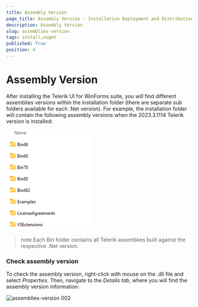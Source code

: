 ```yaml
---
title: Assembly Version
page_title: Assembly Version - Installation Deployment and Distribution
description: Assembly Version
slug: assemblies-version
tags: install,nuget
published: True
position: 4
---
```


# Assembly Version 

After installing the Telerik UI for WinForms suite, you will find different assemblies versions within the installation folder (there are separate sub folders available for each .Net version). For example, the installation folder will contain the following assembly versions when the 2023.3.1114 Telerik version is installed:

![assemblies-version 001](images/assemblies-version001.png)

>note Each Bin folder contains all Telerik assemblies built against the respective .Net version. 

### Check assembly version

To check the assembly version, right-click with mouse on the .dll file and select *Properties*. Then, navigate to the *Details tab*, where you will find the assembly version information:

![assemblies-version 002](images/assemblies-version002.png)

